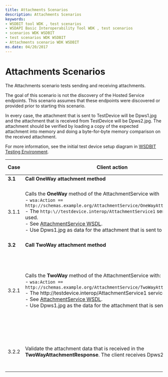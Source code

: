 ```yaml
---
title: Attachments Scenarios
description: Attachments Scenarios
keywords:
- WSDBIT tool WDK , test scenarios
- WSDAPI Basic Interoperability Tool WDK , test scenarios
- scenarios WDK WSDBIT
- test scenarios WDK WSDBIT
- Attachments scenario WDK WSDBIT
ms.date: 04/20/2017
---
```


# Attachments Scenarios

The Attachments scenario tests sending and receiving attachments.

The goal of this scenario is not the discovery of the Hosted Service endpoints. This scenario assumes that these endpoints were discovered or provided prior to starting this scenario.

In every case, the attachment that is sent to TestDevice will be Dpws1.jpg and the attachment that is received from TestDevice will be Dpws2.jpg. The attachment should be verified by loading a copy of the expected attachment into memory and doing a byte-for-byte memory comparison on the received attachment.

For more information, see the initial test device setup diagram in [WSDBIT Testing Environment](wsdbit-testing-environment.md).

|Case|Client action|Server action|Pass-Fail criteria|
|----|----|----|----|
|**3.1**|**Call OneWay attachment method**| | |
|3.1.1|Calls the **OneWay** method of the AttachmentService with</br>- `wsa:Action == http://schemas.example.org/AttachmentService/OneWayAttachment`</br>- The `http:\//testdevice.interop/AttachmentService1` service will be used.</br>- See [AttachmentService WSDL](attachmentservice-wsdl.md).</br>- Use Dpws1.jpg as data for the attachment that is sent to the device.|Validate the attachment data.|The server correctly validates the attachment data. The server receives Dpws1.jpg.|
|**3.2**|**Call TwoWay attachment method**| | |
|3.2.1|Calls the **TwoWay** method of the AttachmentService with:</br>- `wsa:Action == http://schemas.example.org/AttachmentService/TwoWayAttachmentRequest`</br>- The http:\//testdevice.interop/AttachmentService1 service will be used.</br>- See [AttachmentService WSDL](attachmentservice-wsdl.md).</br>- Use Dpws1.jpg as the data for the attachment that is sent to the device.|- Validate the attachment data.</br>- Send **TwoWayAttachmentResponse**.</br>- `wsa:Action == http://schemas.example.org/AttachmentService/TwoWayAttachmentResponse`</br>- See [AttachmentService WSDL](attachmentservice-wsdl.md).</br>- Use Dpws2.jpg as data for the attachment that is returned to the client.|The server correctly validates the attachment data and the client receives the response. The server receives Dpws1.jpg.|
|3.2.2|Validate the attachment data that is received in the **TwoWayAttachmentResponse**. The client receives Dpws2.jpg.|Nothing.|The client correctly validates the attachment data.|
